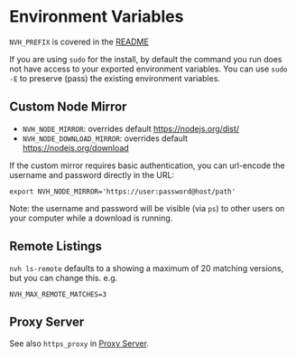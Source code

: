 # Environment Variables

`NVH_PREFIX` is covered in the [README](../README.md#optional-environment-variables)

If you are using `sudo` for the install, by default the command you run does not have access to your exported environment variables. You can use `sudo -E` to preserve (pass) the existing environment variables.

## Custom Node Mirror

- `NVH_NODE_MIRROR`: overrides default <https://nodejs.org/dist/>
- `NVH_NODE_DOWNLOAD_MIRROR`: overrides default <https://nodejs.org/download>
  
If the custom mirror requires basic authentication, you can url-encode the username and password directly in the URL:

    export NVH_NODE_MIRROR='https://user:password@host/path'

Note: the username and password will be visible (via `ps`) to other users on your computer while a download is running.

## Remote Listings

`nvh ls-remote` defaults to a showing a maximum of 20 matching versions, but you can change this. e.g.

    NVH_MAX_REMOTE_MATCHES=3

## Proxy Server

See also `https_proxy` in [Proxy Server](./proxy-server).
